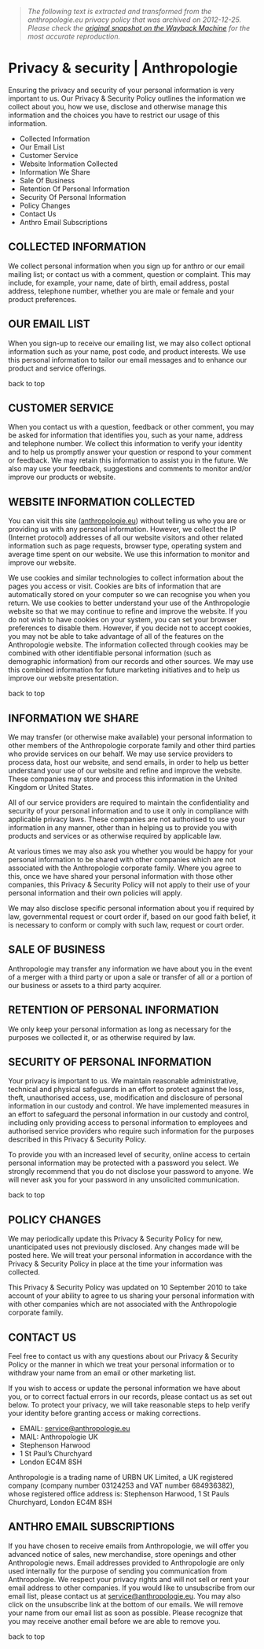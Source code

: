 > *The following text is extracted and transformed from the anthropologie.eu privacy policy that was archived on 2012-12-25. Please check the [original snapshot on the Wayback Machine](https://web.archive.org/web/20121225052415id_/http%3A//www.anthropologie.eu/en/uk/privacy%2Bsecurity/page/privacyandsecurity) for the most accurate reproduction.*

# Privacy & security | Anthropologie

Ensuring the privacy and security of your personal information is very important to us. Our Privacy & Security Policy outlines the information we collect about you, how we use, disclose and otherwise manage this information and the choices you have to restrict our usage of this information.

  * Collected Information
  * Our Email List
  * Customer Service
  * Website Information Collected 
  * Information We Share 
  * Sale Of Business 
  * Retention Of Personal Information
  * Security Of Personal Information 
  * Policy Changes
  * Contact Us
  * Anthro Email Subscriptions



## COLLECTED INFORMATION

We collect personal information when you sign up for anthro or our email mailing list; or contact us with a comment, question or complaint. This may include, for example, your name, date of birth, email address, postal address, telephone number, whether you are male or female and your product preferences.

## OUR EMAIL LIST

When you sign-up to receive our emailing list, we may also collect optional information such as your name, post code, and product interests. We use this personal information to tailor our email messages and to enhance our product and service offerings.

back to top

## CUSTOMER SERVICE

When you contact us with a question, feedback or other comment, you may be asked for information that identifies you, such as your name, address and telephone number. We collect this information to verify your identity and to help us promptly answer your question or respond to your comment or feedback. We may retain this information to assist you in the future. We also may use your feedback, suggestions and comments to monitor and/or improve our products or website.

## WEBSITE INFORMATION COLLECTED 

You can visit this site ([anthropologie.eu](http://www.anthropologie.eu/)) without telling us who you are or providing us with any personal information. However, we collect the IP (Internet protocol) addresses of all our website visitors and other related information such as page requests, browser type, operating system and average time spent on our website. We use this information to monitor and improve our website. 

We use cookies and similar technologies to collect information about the pages you access or visit. Cookies are bits of information that are automatically stored on your computer so we can recognise you when you return. We use cookies to better understand your use of the Anthropologie website so that we may continue to refine and improve the website. If you do not wish to have cookies on your system, you can set your browser preferences to disable them. However, if you decide not to accept cookies, you may not be able to take advantage of all of the features on the Anthropologie website. The information collected through cookies may be combined with other identifiable personal information (such as demographic information) from our records and other sources. We may use this combined information for future marketing initiatives and to help us improve our website presentation. 

back to top

## INFORMATION WE SHARE 

We may transfer (or otherwise make available) your personal information to other members of the Anthropologie corporate family and other third parties who provide services on our behalf. We may use service providers to process data, host our website, and send emails, in order to help us better understand your use of our website and refine and improve the website. These companies may store and process this information in the United Kingdom or United States. 

All of our service providers are required to maintain the confidentiality and security of your personal information and to use it only in compliance with applicable privacy laws. These companies are not authorised to use your information in any manner, other than in helping us to provide you with products and services or as otherwise required by applicable law.

At various times we may also ask you whether you would be happy for your personal information to be shared with other companies which are not associated with the Anthropologie corporate family. Where you agree to this, once we have shared your personal information with those other companies, this Privacy & Security Policy will not apply to their use of your personal information and their own policies will apply.

We may also disclose specific personal information about you if required by law, governmental request or court order if, based on our good faith belief, it is necessary to conform or comply with such law, request or court order.

## SALE OF BUSINESS

Anthropologie may transfer any information we have about you in the event of a merger with a third party or upon a sale or transfer of all or a portion of our business or assets to a third party acquirer.

## RETENTION OF PERSONAL INFORMATION

We only keep your personal information as long as necessary for the purposes we collected it, or as otherwise required by law. 

## SECURITY OF PERSONAL INFORMATION 

Your privacy is important to us. We maintain reasonable administrative, technical and physical safeguards in an effort to protect against the loss, theft, unauthorised access, use, modification and disclosure of personal information in our custody and control. We have implemented measures in an effort to safeguard the personal information in our custody and control, including only providing access to personal information to employees and authorised service providers who require such information for the purposes described in this Privacy & Security Policy.

To provide you with an increased level of security, online access to certain personal information may be protected with a password you select. We strongly recommend that you do not disclose your password to anyone. We will never ask you for your password in any unsolicited communication.

back to top

## POLICY CHANGES

We may periodically update this Privacy & Security Policy for new, unanticipated uses not previously disclosed. Any changes made will be posted here. We will treat your personal information in accordance with the Privacy & Security Policy in place at the time your information was collected. 

This Privacy & Security Policy was updated on 10 September 2010 to take account of your ability to agree to us sharing your personal information with with other companies which are not associated with the Anthropologie corporate family.

## CONTACT US

Feel free to contact us with any questions about our Privacy & Security Policy or the manner in which we treat your personal information or to withdraw your name from an email or other marketing list.

If you wish to access or update the personal information we have about you, or to correct factual errors in our records, please contact us as set out below. To protect your privacy, we will take reasonable steps to help verify your identity before granting access or making corrections. 

  * EMAIL: [service@anthropologie.eu](mailto:service@anthropologie.eu)
  * MAIL: Anthropologie UK
  * Stephenson Harwood
  * 1 St Paul’s Churchyard
  * London EC4M 8SH



Anthropologie is a trading name of URBN UK Limited, a UK registered company (company number 03124253 and VAT number 684936382), whose registered office address is: Stephenson Harwood, 1 St Pauls Churchyard, London EC4M 8SH

## ANTHRO EMAIL SUBSCRIPTIONS

If you have chosen to receive emails from Anthropologie, we will offer you advanced notice of sales, new merchandise, store openings and other Anthropologie news. Email addresses provided to Anthropologie are only used internally for the purpose of sending you communication from Anthropologie. We respect your privacy rights and will not sell or rent your email address to other companies. If you would like to unsubscribe from our email list, please contact us at service@anthropologie.eu. You may also click on the unsubscribe link at the bottom of our emails. We will remove your name from our email list as soon as possible. Please recognize that you may receive another email before we are able to remove you. 

back to top
